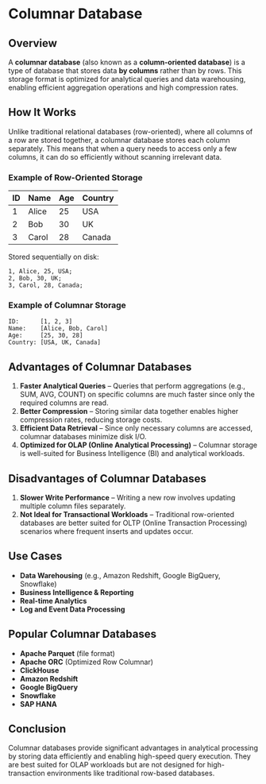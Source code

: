 # Columnar Database

## Overview

A **columnar database** (also known as a **column-oriented database**) is a type of database that stores data **by columns** rather than by rows. This storage format is optimized for analytical queries and data warehousing, enabling efficient aggregation operations and high compression rates.

## How It Works

Unlike traditional relational databases (row-oriented), where all columns of a row are stored together, a columnar database stores each column separately. This means that when a query needs to access only a few columns, it can do so efficiently without scanning irrelevant data.

### Example of Row-Oriented Storage

| ID  | Name  | Age | Country |
|----|------|----|---------|
| 1  | Alice  | 25 | USA |
| 2  | Bob    | 30 | UK  |
| 3  | Carol  | 28 | Canada |

Stored sequentially on disk:

```
1, Alice, 25, USA;
2, Bob, 30, UK;
3, Carol, 28, Canada;
```

### Example of Columnar Storage

```
ID:      [1, 2, 3]
Name:    [Alice, Bob, Carol]
Age:     [25, 30, 28]
Country: [USA, UK, Canada]
```

## Advantages of Columnar Databases

1. **Faster Analytical Queries** – Queries that perform aggregations (e.g., SUM, AVG, COUNT) on specific columns are much faster since only the required columns are read.
2. **Better Compression** – Storing similar data together enables higher compression rates, reducing storage costs.
3. **Efficient Data Retrieval** – Since only necessary columns are accessed, columnar databases minimize disk I/O.
4. **Optimized for OLAP (Online Analytical Processing)** – Columnar storage is well-suited for Business Intelligence (BI) and analytical workloads.

## Disadvantages of Columnar Databases

1. **Slower Write Performance** – Writing a new row involves updating multiple column files separately.
2. **Not Ideal for Transactional Workloads** – Traditional row-oriented databases are better suited for OLTP (Online Transaction Processing) scenarios where frequent inserts and updates occur.

## Use Cases

- **Data Warehousing** (e.g., Amazon Redshift, Google BigQuery, Snowflake)
- **Business Intelligence & Reporting**
- **Real-time Analytics**
- **Log and Event Data Processing**

## Popular Columnar Databases

- **Apache Parquet** (file format)
- **Apache ORC** (Optimized Row Columnar)
- **ClickHouse**
- **Amazon Redshift**
- **Google BigQuery**
- **Snowflake**
- **SAP HANA**

## Conclusion

Columnar databases provide significant advantages in analytical processing by storing data efficiently and enabling high-speed query execution. They are best suited for OLAP workloads but are not designed for high-transaction environments like traditional row-based databases.
